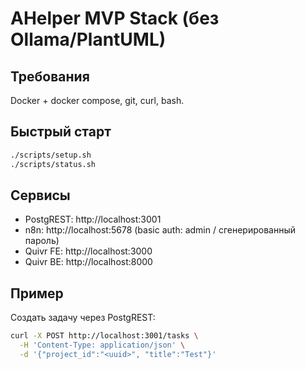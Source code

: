 # AHelper MVP Stack (без Ollama/PlantUML)

## Требования
Docker + docker compose, git, curl, bash.

## Быстрый старт
```bash
./scripts/setup.sh
./scripts/status.sh
```

## Сервисы
- PostgREST: http://localhost:3001
- n8n:       http://localhost:5678 (basic auth: admin / сгенерированный пароль)
- Quivr FE:  http://localhost:3000
- Quivr BE:  http://localhost:8000

## Пример
Создать задачу через PostgREST:
```bash
curl -X POST http://localhost:3001/tasks \
  -H 'Content-Type: application/json' \
  -d '{"project_id":"<uuid>", "title":"Test"}'
```

